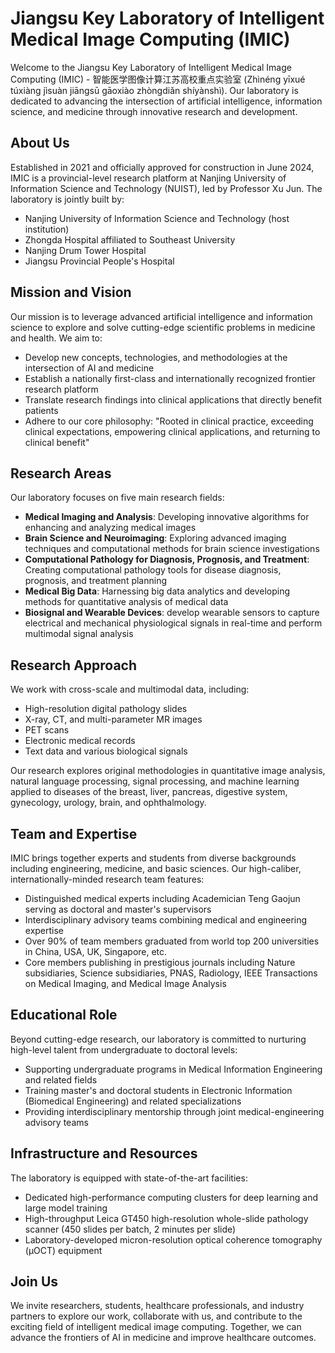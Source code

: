 # Jiangsu Key Laboratory of Intelligent Medical Image Computing (IMIC)

Welcome to the Jiangsu Key Laboratory of Intelligent Medical Image Computing (IMIC) - 智能医学图像计算江苏高校重点实验室 (Zhìnéng yīxué túxiàng jìsuàn jiāngsū gāoxiào zhòngdiǎn shíyànshì). Our laboratory is dedicated to advancing the intersection of artificial intelligence, information science, and medicine through innovative research and development.

## **About Us**

Established in 2021 and officially approved for construction in June 2024, IMIC is a provincial-level research platform at Nanjing University of Information Science and Technology (NUIST), led by Professor Xu Jun. The laboratory is jointly built by:

- Nanjing University of Information Science and Technology (host institution)
- Zhongda Hospital affiliated to Southeast University
- Nanjing Drum Tower Hospital
- Jiangsu Provincial People's Hospital

## **Mission and Vision**

Our mission is to leverage advanced artificial intelligence and information science to explore and solve cutting-edge scientific problems in medicine and health. We aim to:

- Develop new concepts, technologies, and methodologies at the intersection of AI and medicine
- Establish a nationally first-class and internationally recognized frontier research platform
- Translate research findings into clinical applications that directly benefit patients
- Adhere to our core philosophy: "Rooted in clinical practice, exceeding clinical expectations, empowering clinical applications, and returning to clinical benefit"

## **Research Areas**

Our laboratory focuses on five main research fields:

- **Medical Imaging and Analysis**: Developing innovative algorithms for enhancing and analyzing medical images
- **Brain Science and Neuroimaging**: Exploring advanced imaging techniques and computational methods for brain science investigations
- **Computational Pathology for Diagnosis, Prognosis, and Treatment**: Creating computational pathology tools for disease diagnosis, prognosis, and treatment planning
- **Medical Big Data**: Harnessing big data analytics and developing methods for quantitative analysis of medical data
- **Biosignal and Wearable Devices**: develop wearable sensors to capture electrical and mechanical physiological signals in real-time and perform multimodal signal analysis

## **Research Approach**

We work with cross-scale and multimodal data, including:

- High-resolution digital pathology slides
- X-ray, CT, and multi-parameter MR images
- PET scans
- Electronic medical records
- Text data and various biological signals

Our research explores original methodologies in quantitative image analysis, natural language processing, signal processing, and machine learning applied to diseases of the breast, liver, pancreas, digestive system, gynecology, urology, brain, and ophthalmology.

## **Team and Expertise**

IMIC brings together experts and students from diverse backgrounds including engineering, medicine, and basic sciences. Our high-caliber, internationally-minded research team features:

- Distinguished medical experts including Academician Teng Gaojun serving as doctoral and master's supervisors
- Interdisciplinary advisory teams combining medical and engineering expertise
- Over 90% of team members graduated from world top 200 universities in China, USA, UK, Singapore, etc.
- Core members publishing in prestigious journals including Nature subsidiaries, Science subsidiaries, PNAS, Radiology, IEEE Transactions on Medical Imaging, and Medical Image Analysis

## **Educational Role**

Beyond cutting-edge research, our laboratory is committed to nurturing high-level talent from undergraduate to doctoral levels:

- Supporting undergraduate programs in Medical Information Engineering and related fields
- Training master's and doctoral students in Electronic Information (Biomedical Engineering) and related specializations
- Providing interdisciplinary mentorship through joint medical-engineering advisory teams

## **Infrastructure and Resources**

The laboratory is equipped with state-of-the-art facilities:

- Dedicated high-performance computing clusters for deep learning and large model training
- High-throughput Leica GT450 high-resolution whole-slide pathology scanner (450 slides per batch, 2 minutes per slide)
- Laboratory-developed micron-resolution optical coherence tomography (μOCT) equipment

## **Join Us**

We invite researchers, students, healthcare professionals, and industry partners to explore our work, collaborate with us, and contribute to the exciting field of intelligent medical image computing. Together, we can advance the frontiers of AI in medicine and improve healthcare outcomes.
